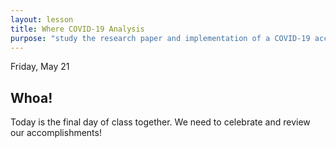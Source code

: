 ```yaml
---
layout: lesson
title: Where COVID-19 Analysis
purpose: "study the research paper and implementation of a COVID-19 accessibility analysis"
---
```


Friday, May 21

## Whoa!

Today is the final day of class together. We need to celebrate and review our accomplishments!
